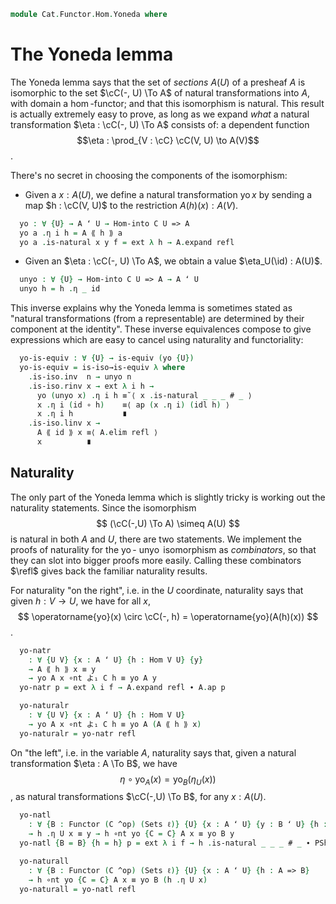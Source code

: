 <!--
```agda
open import Cat.Functor.Base
open import Cat.Functor.Hom
open import Cat.Prelude

import Cat.Functor.Reasoning.Presheaf as PSh

open Functor
open _=>_
```
-->

```agda
module Cat.Functor.Hom.Yoneda where
```

# The Yoneda lemma

<!--
```agda
module _ {o ℓ} {C : Precategory o ℓ} (A : Functor (C ^op) (Sets ℓ)) where
  private module A = PSh A using (expand ; elim)
  open Precategory C
```
-->

The Yoneda lemma says that the set of *sections* $A(U)$ of a presheaf
$A$ is isomorphic to the set $\cC(-, U) \To A$ of natural
transformations into $A$, with domain a $\hom$-functor; and that this
isomorphism is natural. This result is actually extremely easy to prove,
as long as we expand *what* a natural transformation $\eta : \cC(-, U)
\To A$ consists of: a dependent function
$$\eta : \prod_{V : \cC} \cC(V, U) \to A(V)$$.

There's no secret in choosing the components of the isomorphism:

- Given a $x : A(U)$, we define a natural transformation
  $\operatorname{yo} x$ by sending a map $h : \cC(V, U)$ to the
  restriction $A(h)(x) : A(V)$.

```agda
  yo : ∀ {U} → A ʻ U → Hom-into C U => A
  yo a .η i h = A ⟪ h ⟫ a
  yo a .is-natural x y f = ext λ h → A.expand refl
```

- Given an $\eta : \cC(-, U) \To A$, we obtain a value
  $\eta_U(\id) : A(U)$.

```agda
  unyo : ∀ {U} → Hom-into C U => A → A ʻ U
  unyo h = h .η _ id
```

This inverse explains why the Yoneda lemma is sometimes stated as
"natural transformations (from a representable) are determined by their
component at the identity". These inverse equivalences compose to give
expressions which are easy to cancel using naturality and functoriality:

```agda
  yo-is-equiv : ∀ {U} → is-equiv (yo {U})
  yo-is-equiv = is-iso→is-equiv λ where
    .is-iso.inv  n → unyo n
    .is-iso.rinv x → ext λ i h →
      yo (unyo x) .η i h ≡˘⟨ x .is-natural _ _ _ # _ ⟩
      x .η i (id ∘ h)    ≡⟨ ap (x .η i) (idl h) ⟩
      x .η i h           ∎
    .is-iso.linv x →
      A ⟪ id ⟫ x ≡⟨ A.elim refl ⟩
      x          ∎
```

<!--
```agda
module _ {o ℓ} {C : Precategory o ℓ} {A : Functor (C ^op) (Sets ℓ)} where
  private module A = PSh A
  open Precategory C
```
-->

## Naturality

The only part of the Yoneda lemma which is slightly tricky is working
out the naturality statements. Since the isomorphism
$$
(\cC(-,U) \To A) \simeq A(U)
$$
is natural in both $A$ and $U$, there are two statements. We implement
the proofs of naturality for the $\operatorname{yo}$-
$\operatorname{unyo}$ isomorphism as *combinators*, so that they can
slot into bigger proofs more easily. Calling these combinators $\refl$
gives back the familiar naturality results.

For naturality "on the right", i.e. in the $U$ coordinate, naturality
says that given $h : V \to U$, we have for all $x$,
$$
\operatorname{yo}(x) \circ \cC(-, h) = \operatorname{yo}(A(h)(x))
$$.

```agda
  yo-natr
    : ∀ {U V} {x : A ʻ U} {h : Hom V U} {y}
    → A ⟪ h ⟫ x ≡ y
    → yo A x ∘nt よ₁ C h ≡ yo A y
  yo-natr p = ext λ i f → A.expand refl ∙ A.ap p

  yo-naturalr
    : ∀ {U V} {x : A ʻ U} {h : Hom V U}
    → yo A x ∘nt よ₁ C h ≡ yo A (A ⟪ h ⟫ x)
  yo-naturalr = yo-natr refl
```

On "the left", i.e. in the variable $A$, naturality says that, given a
natural transformation $\eta : A \To B$, we have
$$
\eta \circ \operatorname{yo}_A(x) = \operatorname{yo}_B(\eta_U(x))
$$,
as natural transformations $\cC(-,U) \To B$, for any $x : A(U)$.

```agda
  yo-natl
    : ∀ {B : Functor (C ^op) (Sets ℓ)} {U} {x : A ʻ U} {y : B ʻ U} {h : A => B}
    → h .η U x ≡ y → h ∘nt yo {C = C} A x ≡ yo B y
  yo-natl {B = B} {h = h} p = ext λ i f → h .is-natural _ _ _ # _ ∙ PSh.ap B p

  yo-naturall
    : ∀ {B : Functor (C ^op) (Sets ℓ)} {U} {x : A ʻ U} {h : A => B}
    → h ∘nt yo {C = C} A x ≡ yo B (h .η U x)
  yo-naturall = yo-natl refl
```

<!--
```agda
  unyo-path : ∀ {U : ⌞ C ⌟} {x y : A ʻ U} → yo {C = C} A x ≡ yo A y → x ≡ y
  unyo-path {x = x} {y} p =
    x          ≡⟨ A.intro refl ⟩
    A ⟪ id ⟫ x ≡⟨ unext p _ id ⟩
    A ⟪ id ⟫ y ≡⟨ A.elim refl ⟩
    y          ∎
```
-->
